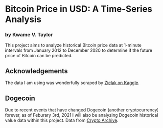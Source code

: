 # Bitcoin Price in USD: A Time-Series Analysis
### by Kwame V. Taylor

This project aims to analyze historical Bitcoin price data at 1-minute intervals from January 2012 to December 2020 to determine if the future price of Bitcoin can be predicted.

## Acknowledgements

The data I am using was wonderfully scraped by <a href="https://www.kaggle.com/mczielinski/bitcoin-historical-data">Zielak on Kaggle</a>.

## Dogecoin

Due to recent events that have changed Dogecoin (another cryptocurrency) forever, as of Feburary 3rd, 2021 I will also be analyzing Dogecoin historical value data within this project. Data from <a href="https://www.cryptoarchive.com.au/asset/DOGE">Crypto Archive</a>.
